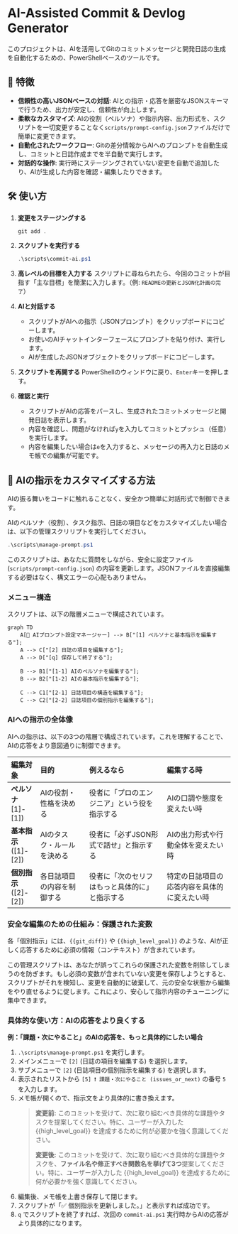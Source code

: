 # AI-Assisted Commit & Devlog Generator

このプロジェクトは、AIを活用してGitのコミットメッセージと開発日誌の生成を自動化するための、PowerShellベースのツールです。

## 🚀 特徴

-   **信頼性の高いJSONベースの対話**: AIとの指示・応答を厳密なJSONスキーマで行うため、出力が安定し、信頼性が向上します。
-   **柔軟なカスタマイズ**: AIの役割（ペルソナ）や指示内容、出力形式を、スクリプトを一切変更することなく`scripts/prompt-config.json`ファイルだけで簡単に変更できます。
-   **自動化されたワークフロー**: Gitの差分情報からAIへのプロンプトを自動生成し、コミットと日誌作成までを半自動で実行します。
-   **対話的な操作**: 実行時にステージングされていない変更を自動で追加したり、AIが生成した内容を確認・編集したりできます。

## 🛠️ 使い方

1.  **変更をステージングする**
    ```powershell
    git add .
    ```

2.  **スクリプトを実行する**
    ```powershell
    .\scripts\commit-ai.ps1
    ```

3.  **高レベルの目標を入力する**
    スクリプトに尋ねられたら、今回のコミットが目指す「主な目標」を簡潔に入力します。（例: `READMEの更新とJSON化計画の完了`）

4.  **AIと対話する**
    -   スクリプトがAIへの指示（JSONプロンプト）をクリップボードにコピーします。
    -   お使いのAIチャットインターフェースにプロンプトを貼り付け、実行します。
    -   AIが生成したJSONオブジェクトをクリップボードにコピーします。

5.  **スクリプトを再開する**
    PowerShellのウィンドウに戻り、`Enter`キーを押します。

6.  **確認と実行**
    -   スクリプトがAIの応答をパースし、生成されたコミットメッセージと開発日誌を表示します。
    -   内容を確認し、問題がなければ`y`を入力してコミットとプッシュ（任意）を実行します。
    -   内容を編集したい場合は`e`を入力すると、メッセージの再入力と日誌のメモ帳での編集が可能です。

## 🔧 AIの指示をカスタマイズする方法

AIの振る舞いをコードに触れることなく、安全かつ簡単に対話形式で制御できます。

AIのペルソナ（役割）、タスク指示、日誌の項目などをカスタマイズしたい場合は、以下の管理スクリリプトを実行してください。

```powershell
.\scripts\manage-prompt.ps1
```

このスクリプトは、あなたに質問をしながら、安全に設定ファイル (`scripts/prompt-config.json`) の内容を更新します。JSONファイルを直接編集する必要はなく、構文エラーの心配もありません。

### メニュー構造

スクリプトは、以下の階層メニューで構成されています。

```mermaid
graph TD
    A[🤖 AIプロンプト設定マネージャー] --> B["[1] ペルソナと基本指示を編集する"];
    A --> C["[2] 日誌の項目を編集する"];
    A --> D["[q] 保存して終了する"];

    B --> B1["[1-1] AIのペルソナを編集する"];
    B --> B2["[1-2] AIの基本指示を編集する"];

    C --> C1["[2-1] 日誌項目の構造を編集する"];
    C --> C2["[2-2] 日誌項目の個別指示を編集する"];
```

### AIへの指示の全体像

AIへの指示は、以下の3つの階層で構成されています。これを理解することで、AIの応答をより意図通りに制御できます。

| 編集対象 | 目的 | 例えるなら | 編集する時 |
| :--- | :--- | :--- | :--- |
| **ペルソナ** <br/>[1]-[1]) | AIの役割・性格を決める | 役者に「プロのエンジニア」という役を指示する | AIの口調や態度を変えたい時 |
| **基本指示** <br/>([1]-[2]) | AIのタスク・ルールを決める | 役者に「必ずJSON形式で話せ」と指示する | AIの出力形式や行動全体を変えたい時 |
| **個別指示** <br/>([2]-[2]) | 各日誌項目の内容を制御する | 役者に「次のセリフはもっと具体的に」と指示する | 特定の日誌項目の応答内容を具体的に変えたい時 |

### 安全な編集のための仕組み：保護された変数

各「個別指示」には、`{{git_diff}}` や `{{high_level_goal}}` のような、AIが正しく応答するために必須の情報（コンテキスト）が含まれています。

この管理スクリプトは、あなたが誤ってこれらの保護された変数を削除してしまうのを防ぎます。もし必須の変数が含まれていない変更を保存しようとすると、スクリプトがそれを検知し、変更を自動的に破棄して、元の安全な状態から編集をやり直せるように促します。これにより、安心して指示内容のチューニングに集中できます。

### 具体的な使い方：AIの応答をより良くする

**例：「課題・次にやること」のAIの応答を、もっと具体的にしたい場合**

1.  `.\scripts\manage-prompt.ps1` を実行します。
2.  メインメニューで `[2]` (日誌の項目を編集する) を選択します。
3.  サブメニューで `[2]` (日誌項目の個別指示を編集する) を選択します。
4.  表示されたリストから `[5] ❗ 課題・次にやること (issues_or_next)` の番号 `5` を入力します。
5.  メモ帳が開くので、指示文をより具体的に書き換えます。
    > **変更前:**
    > このコミットを受けて、次に取り組むべき具体的な課題やタスクを提案してください。特に、ユーザーが入力した {{high_level_goal}} を達成するために何が必要かを強く意識してください。
    >
    > **変更後:**
    > このコミットを受けて、次に取り組むべき具体的な課題やタスクを、**ファイル名や修正すべき関数名を挙げて3つ**提案してください。特に、ユーザーが入力した {{high_level_goal}} を達成するために何が必要かを強く意識してください。
6.  編集後、メモ帳を上書き保存して閉じます。
7.  スクリプトが「✅ 個別指示を更新しました。」と表示すれば成功です。
8.  `q` でスクリプトを終了すれば、次回の `commit-ai.ps1` 実行時からAIの応答がより具体的になります。

